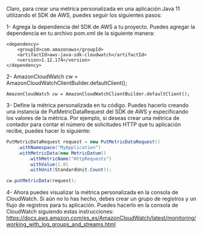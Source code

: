 Claro, para crear una métrica personalizada en una aplicación Java 11 utilizando el SDK de AWS, puedes seguir los siguientes pasos:

1- Agrega la dependencia del SDK de AWS a tu proyecto. Puedes agregar la dependencia en tu archivo pom.xml de la siguiente manera:

```
<dependency>
    <groupId>com.amazonaws</groupId>
    <artifactId>aws-java-sdk-cloudwatch</artifactId>
    <version>1.12.174</version>
</dependency>
```

2- AmazonCloudWatch cw = AmazonCloudWatchClientBuilder.defaultClient();

```
AmazonCloudWatch cw = AmazonCloudWatchClientBuilder.defaultClient();
```

3- Define la métrica personalizada en tu código. Puedes hacerlo creando una instancia de PutMetricDataRequest del SDK de AWS y especificando los valores de la métrica. Por ejemplo, si deseas crear una métrica de contador para contar el número de solicitudes HTTP que tu aplicación recibe, puedes hacer lo siguiente:

```java
PutMetricDataRequest request = new PutMetricDataRequest()
    .withNamespace("MyApplication")
    .withMetricData(new MetricDatum()
        .withMetricName("HttpRequests")
        .withValue(1.0)
        .withUnit(StandardUnit.Count));

cw.putMetricData(request);

```

4- Ahora puedes visualizar la métrica personalizada en la consola de CloudWatch. Si aún no lo has hecho, debes crear un grupo de registros y un flujo de registros para tu aplicación. Puedes hacerlo en la consola de CloudWatch siguiendo estas instrucciones: https://docs.aws.amazon.com/es_es/AmazonCloudWatch/latest/monitoring/working_with_log_groups_and_streams.html